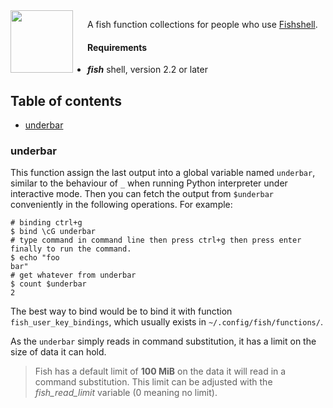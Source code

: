 <img src="https://cdn.rawgit.com/oh-my-fish/oh-my-fish/e4f1c2e0219a17e2c748b824004c8d0b38055c16/docs/logo.svg" align="left" width="100px" height="100px"/>
<img align="left" width="0" height="100px" hspace="10"/>

A fish function collections for people who use <a href="http://fishshell.com">Fishshell</a>.

#### Requirements
- ***fish*** shell, version 2.2 or later


## Table of contents
* [underbar](#underbar)

### underbar
This function assign the last output into a global variable named `underbar`, similar to the behaviour of `_` when running Python interpreter under interactive mode.
Then you can fetch the output from `$underbar` conveniently in the following operations. 
For example:
```fish
# binding ctrl+g 
$ bind \cG underbar
# type command in command line then press ctrl+g then press enter finally to run the command.
$ echo "foo 
bar"
# get whatever from underbar
$ count $underbar
2
```
The best way to bind would be to bind it with function `fish_user_key_bindings`, which usually exists in `~/.config/fish/functions/`.

As the `underbar` simply reads in command substitution, it has a limit on the size of data it can hold.
> Fish has a default limit of **100 MiB** on the data it will read in a command substitution.
> This limit can be adjusted with the *fish_read_limit* variable (0 meaning no limit).
